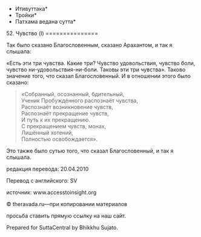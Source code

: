 * Итивуттака*
* Тройки*
* Патхама ведана сутта*

52\. Чувство \(I\)
\=\=\=\=\=\=\=\=\=\=\=\=\=\=\=

Так было сказано Благословенным, сказано Арахантом, и так я слышала:

«Есть эти три чувства\. Какие три? Чувство удовольствия, чувство боли, чувство ни\-удовольствия\-ни\-боли\. Таковы эти три чувства»\. Таково значение того, что сказал Благословенный\. И в отношении этого было сказано:

> «Собранный, осознанный, бдительный,  
> Ученик Пробуждённого распознаёт чувства,  
> Распознаёт возникновение чувств,  
> Распознаёт прекращение чувств,  
> И путь к их прекращению\.  
> С прекращением чувств, монах,  
> Лишённый хотений,  
> Полностью освобождается»\.

Это также было сутью того, что сказал Благословенный, и так я слышала\.

редакция перевода: 20\.04\.2010

Перевод с английского: SV

источник: www\.accesstoinsight\.org

© theravada\.ru—при копировании материалов

просьба ставить прямую ссылку на наш сайт\.

Prepared for SuttaCentral by Bhikkhu Sujato\.